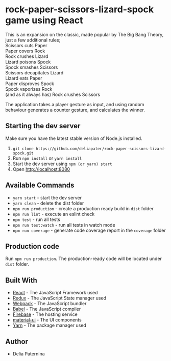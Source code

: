 # rock-paper-scissors-lizard-spock game using React

This is an expansion on the classic, made popular by The Big Bang Theory, just a few additional rules;</br>
Scissors cuts Paper</br>
Paper covers Rock</br>
Rock crushes Lizard</br>
Lizard poisons Spock</br>
Spock smashes Scissors</br>
Scissors decapitates Lizard</br>
Lizard eats Paper</br>
Paper disproves Spock</br>
Spock vaporizes Rock</br>
(and as it always has) Rock crushes Scissors</br>

The application takes a player gesture as input, and using random behaviour generates a counter gesture, and calculates the winner.

## Starting the dev server

Make sure you have the latest stable version of Node.js installed.

1. `git clone https://github.com/deliapater/rock-paper-scissors-lizard-spock.git`
2. Run `npm install` or `yarn install`
3. Start the dev server using `npm (or yarn) start`
3. Open [http://localhost:8080](http://localhost:8080)

## Available Commands

- `yarn start` - start the dev server
- `yarn clean` - delete the dist folder
- `npm run production` - create a production ready build in `dist` folder
- `npm run lint` - execute an eslint check
- `npm test` - run all tests
- `npm run test:watch` - run all tests in watch mode
- `npm run coverage` - generate code coverage report in the `coverage` folder

## Production code

Run `npm run production`. The production-ready code will be located under `dist` folder.

## Built With

* [React](https://reactjs.org/) - The JavaScript Framework used
* [Redux](https://redux.js.org/) - The JavaScript State manager used
* [Webpack](https://webpack.js.org/) - The JavaScript bundler
* [Babel](https://babeljs.io/) - The JavaScript compiler
* [Firebase](https://firebase.google.com/) - The hosting service
* [material-ui](https://material-ui.com/) - The UI components
* [Yarn](https://yarnpkg.com/en/) - The package manager used

## Author

- Delia Paternina
